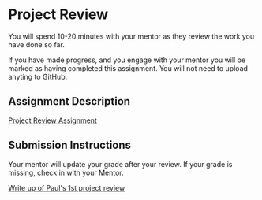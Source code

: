 # Project Review
You will spend 10-20 minutes with your mentor as they review the work you have done so far.

If you have made progress, and you engage with your mentor you will be marked as having completed this assignment. You will not need to upload anyting to GitHub.

## Assignment Description

[Project Review Assignment](https://education.launchcode.org/liftoff/assignments/project-review/)

## Submission Instructions
Your mentor will update your grade after your review. If your grade is missing, check in with your Mentor.

[Write up of Paul's 1st project review](https://education.launchcode.org/liftoff/demo-projects/expense-tracker/#week-5)
